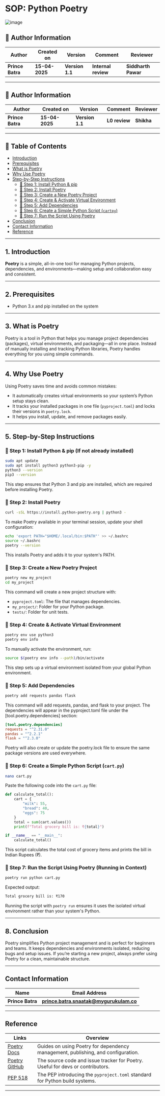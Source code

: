 
# SOP: Python Poetry

![image](https://th.bing.com/th/id/OIP.u0ITNfG1tfzVyuLcZWPWTAHaD4?w=343&h=180&c=7&r=0&o=5&dpr=1.3&pid=1.7)

## 👤 **Author Information**
| **Author** | **Created on** | **Version**  | **Comment** | **Reviewer** |
|------------|----------------|--------------|-------------|--------------|
| **Prince Batra**   | **15-04-2025**   | **Version 1.1** | **Internal review** | **Siddharth Pawar** |

---

## 👤 **Author Information**
| **Author** | **Created on** | **Version**  | **Comment** | **Reviewer** |
|------------|----------------|--------------|-------------|--------------|
| **Prince Batra**   | **15-04-2025**   | **Version 1.1** | **L0 review** | **Shikha** |

---

## 📖 Table of Contents    
- [Introduction](#1-introduction)
- [Prerequisites](#2-prerequisites)
- [What is Poetry](#3-What-is-Poetry)
- [Why Use Poetry](#4-Why-is-Poetry)
- [Step-by-Step Instructions](#5-step-by-step-instructions)  
  - [📍 Step 1: Install Python & pip](#-step-1-install-python--pip-if-not-already-installed)  
  - [📍 Step 2: Install Poetry](#-step-2-install-poetry)  
  - [📍 Step 3: Create a New Poetry Project](#-step-3-create-a-new-poetry-project)  
  - [📍 Step 4: Create & Activate Virtual Environment](#-step-4-create--activate-virtual-environment)  
  - [📍 Step 5: Add Dependencies](#-step-5-add-dependencies)  
  - [📍 Step 6: Create a Simple Python Script (`cartpy`)](#-step-6-create-a-simple-python-script-cartpy)  
  - [📍 Step 7: Run the Script Using Poetry](#-step-7-run-the-script-using-poetry-running-in-context)
- [Conclusion](#8-Conclusion)
- [Contact Information](#Contact-Information)
- [Reference](#-Reference)
---

## 1. Introduction

**Poetry** is a simple, all-in-one tool for managing Python projects, dependencies, and environments—making setup and collaboration easy and consistent.

---

## 2. Prerequisites  
- Python 3.x and pip installed on the system   

---

## 3. What is Poetry
Poetry is a tool in Python that helps you manage project dependencies (packages), virtual environments, and packaging—all in one place. Instead of manually installing and tracking Python libraries, Poetry handles everything for you using simple commands.

---

## 4. Why Use Poetry
Using Poetry saves time and avoids common mistakes:
- It automatically creates virtual environments so your system’s Python setup stays clean.
- It tracks your installed packages in one file (`pyproject.toml`) and locks their versions in `poetry.lock`.
- It helps you install, update, and remove packages easily.

---

## 5. Step-by-Step Instructions  

### 📍 Step 1: Install Python & pip (If not already installed)

```bash
sudo apt update
sudo apt install python3 python3-pip -y
python3 --version
pip3 --version
```
This step ensures that Python 3 and pip are installed, which are required before installing Poetry.

### 📍 Step 2: Install Poetry

```bash
curl -sSL https://install.python-poetry.org | python3 -
```

To make Poetry available in your terminal session, update your shell configuration:

```bash
echo 'export PATH="$HOME/.local/bin:$PATH"' >> ~/.bashrc
source ~/.bashrc
poetry --version
```

This installs Poetry and adds it to your system's PATH.

### 📍 Step 3: Create a New Poetry Project

```bash
poetry new my_project
cd my_project
```

This command will create a new project structure with:
- `pyproject.toml`: The file that manages dependencies.
- `my_project/`: Folder for your Python package.
- `tests/`: Folder for unit tests.

### 📍 Step 4: Create & Activate Virtual Environment

```bash
poetry env use python3
poetry env info
```

To manually activate the environment, run:

```bash
source $(poetry env info --path)/bin/activate
```

This step sets up a virtual environment isolated from your global Python environment.

### 📍 Step 5: Add Dependencies

```bash
poetry add requests pandas flask
```

This command will add requests, pandas, and flask to your project. The dependencies will appear in the pyproject.toml file under the [tool.poetry.dependencies] section:

```toml
[tool.poetry.dependencies]
requests = "^2.31.0"
pandas = "^2.2.1"
flask = "^2.3.0"
```

Poetry will also create or update the poetry.lock file to ensure the same package versions are used everywhere.

### 📍 Step 6: Create a Simple Python Script (`cart.py`)

```bash
nano cart.py
```

Paste the following code into the `cart.py` file:

```python
def calculate_total():
    cart = {
        "milk": 55,
        "bread": 40,
        "eggs": 75
    }
    total = sum(cart.values())
    print(f"Total grocery bill is: ₹{total}")

if __name__ == "__main__":
    calculate_total()
```

This script calculates the total cost of grocery items and prints the bill in Indian Rupees (₹).

### 📍 Step 7: Run the Script Using Poetry (Running in Context)

```bash
poetry run python cart.py
```

Expected output:

```bash
Total grocery bill is: ₹170
```

Running the script with `poetry run` ensures it uses the isolated virtual environment rather than your system's Python.

---

## 8. Conclusion
Poetry simplifies Python project management and is perfect for beginners and teams. It keeps dependencies and environments isolated, reducing bugs and setup issues. If you’re starting a new project, always prefer using Poetry for a clean, maintainable structure.

---

## **Contact Information**
| **Name** | **Email Address**        |
|----------|--------------------------|
| **Prince Batra**  | **prince.batra.snaatak@mygurukulam.co**   |

---

## **Reference**
| **Links** | **Overview** |
|---------------|-------------|
| [Poetry Docs](https://python-poetry.org/docs/) | Guides on using Poetry for dependency management, publishing, and configuration. |
| [Poetry GitHub](https://github.com/python-poetry/poetry) | The source code and issue tracker for Poetry. Useful for devs or contributors. |
| [PEP 518](https://peps.python.org/pep-0518/) | The PEP introducing the `pyproject.toml` standard for Python build systems. |

---
